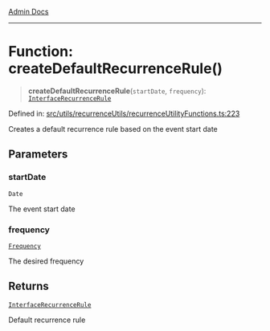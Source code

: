 [Admin Docs](/)

***

# Function: createDefaultRecurrenceRule()

> **createDefaultRecurrenceRule**(`startDate`, `frequency`): [`InterfaceRecurrenceRule`](utils\recurrenceUtils\recurrenceTypes\README\interfaces\InterfaceRecurrenceRule.md)

Defined in: [src/utils/recurrenceUtils/recurrenceUtilityFunctions.ts:223](https://github.com/PalisadoesFoundation/talawa-admin/blob/main/src/utils/recurrenceUtils/recurrenceUtilityFunctions.ts#L223)

Creates a default recurrence rule based on the event start date

## Parameters

### startDate

`Date`

The event start date

### frequency

[`Frequency`](utils\recurrenceUtils\recurrenceTypes\README\enumerations\Frequency.md)

The desired frequency

## Returns

[`InterfaceRecurrenceRule`](utils\recurrenceUtils\recurrenceTypes\README\interfaces\InterfaceRecurrenceRule.md)

Default recurrence rule
